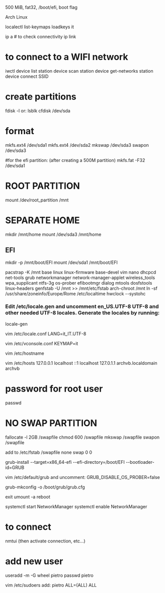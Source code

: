 500 MiB, fat32, /boot/efi, boot flag

Arch Linux 

localectl list-keymaps
loadkeys it

ip a # to check connectivity
ip link

# to connect to a WIFI network
iwctl
device list
station device scan
station device get-networks
station device connect SSID

# create partitions
fdisk -l
or: lsblk
cfdisk /dev/sda

# format
mkfs.ext4 /dev/sda1
mkfs.ext4 /dev/sda2
mkswap /dev/sda3
swapon /dev/sda3

#for the efi partition:
(after creating a 500M partition)
mkfs.fat -F32 /dev/sda1

# ROOT PARTITION
mount /dev/root_partition /mnt

# SEPARATE HOME
mkdir /mnt/home
mount /dev/sda3 /mnt/home

## EFI ##
mkdir -p /mnt/boot/EFI
mount /dev/sda1 /mnt/boot/EFI

pacstrap -K /mnt base linux linux-firmware base-devel vim nano dhcpcd net-tools grub networkmanager network-manager-applet wireless_tools wpa_supplicant ntfs-3g os-prober efibootmgr dialog mtools dosfstools linux-headers
genfstab -U /mnt >> /mnt/etc/fstab
arch-chroot /mnt
ln -sf /usr/share/zoneinfo/Europe/Rome /etc/localtime
hwclock --systohc

### Edit /etc/locale.gen and uncomment en_US.UTF-8 UTF-8 and other needed UTF-8 locales. Generate the locales by running: 
locale-gen

vim /etc/locale.conf
LANG=it_IT.UTF-8

vim /etc/vconsole.conf
KEYMAP=it

vim /etc/hostname

vim /etc/hosts
127.0.0.1 localhost
::1 localhost
127.0.1.1 archvb.localdomain archvb

# password for root user
passwd

# NO SWAP PARTITION
fallocate -l 2GB /swapfile
chmod 600 /swapfile
mkswap /swapfile
swapon /swapfile

add to /etc/fstab
/swapfile none swap 0 0 

grub-install --target=x86_64-efi --efi-directory=/boot/EFI --bootloader-id=GRUB

vim /etc/default/grub
and uncomment: GRUB_DISABLE_OS_PROBER=false

grub-mkconfig -o /boot/grub/grub.cfg

exit
umount -a
reboot

systemctl start NetworkManager
systemctl enable NetworkManager

# to connect
nmtui
(then activate connection, etc...)

# add new user
useradd -m -G wheel pietro
passwd pietro

vim /etc/sudoers
add: pietro ALL=(ALL) ALL